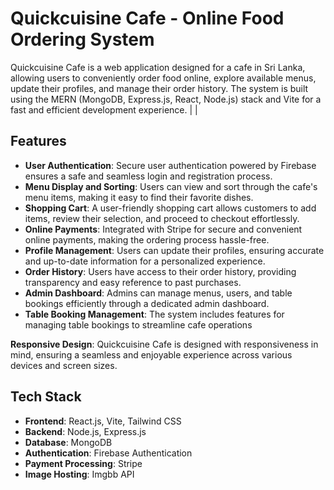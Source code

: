 

# Quickcuisine Cafe - Online Food Ordering System



Quickcuisine Cafe is a web application designed for a cafe in Sri Lanka, allowing users to conveniently order food online, explore available menus, update their profiles, and manage their order history. The system is built using the MERN (MongoDB, Express.js, React, Node.js) stack and Vite for a fast and efficient development experience.
                           |                                    |

## Features

- **User Authentication**: Secure user authentication powered by Firebase ensures a safe and seamless login and registration process.
- **Menu Display and Sorting**: Users can view and sort through the cafe's menu items, making it easy to find their favorite dishes.
- **Shopping Cart**: A user-friendly shopping cart allows customers to add items, review their selection, and proceed to checkout effortlessly.
- **Online Payments**: Integrated with Stripe for secure and convenient online payments, making the ordering process hassle-free.
- **Profile Management**: Users can update their profiles, ensuring accurate and up-to-date information for a personalized experience.
- **Order History**: Users have access to their order history, providing transparency and easy reference to past purchases.
- **Admin Dashboard**: Admins can manage menus, users, and table bookings efficiently through a dedicated admin dashboard.
- **Table Booking Management**: The system includes features for managing table bookings to streamline cafe operations

**Responsive Design**: Quickcuisine Cafe is designed with responsiveness in mind, ensuring a seamless and enjoyable experience across various devices and screen sizes.

## Tech Stack

- **Frontend**: React.js, Vite, Tailwind CSS
- **Backend**: Node.js, Express.js
- **Database**: MongoDB
- **Authentication**: Firebase Authentication
- **Payment Processing**: Stripe
- **Image Hosting**: Imgbb API



